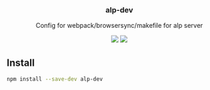<h3 align="center">
  alp-dev
</h3>

<p align="center">
  Config for webpack/browsersync/makefile for alp server
</p>

<p align="center">
  <a href="https://npmjs.org/package/alp-dev"><img src="https://img.shields.io/npm/v/alp-dev.svg?style=flat-square"></a>
  <a href="https://david-dm.org/christophehurpeau/alp?path=packages/alp-dev"><img src="https://david-dm.org/christophehurpeau/alp.svg?path=packages/alp-dev?style=flat-square"></a>
</p>

## Install

```bash
npm install --save-dev alp-dev
```
